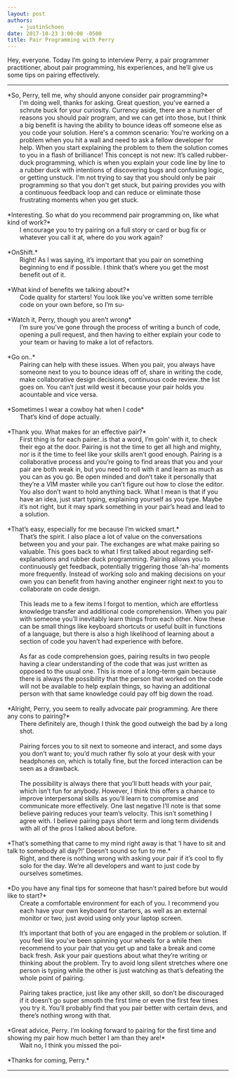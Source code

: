 ```yaml
---
layout: post
authors:
    - justinSchoen
date: 2017-10-23 3:00:00 -0500
title: Pair Programming with Perry
---
```


Hey, everyone. Today I’m going to interview Perry, a pair programmer practitioner, about pair programming, his experiences, and he’ll give us some tips on pairing effectively.

<hr/>
<span class='os-green'>*So, Perry, tell me, why should anyone consider pair programming?*</span>
<div style='margin-left: 2em;' >
    I'm doing well, thanks for asking. Great question, you’ve earned a schrute buck for your curiosity. Currency aside, there are a number of reasons you should pair program, and we can get into those, but I think a big benefit is having the ability to bounce ideas off someone else as you code your solution. Here's a common scenario: You're working on a problem when you hit a wall and need to ask a fellow developer for help. When you start explaining the problem to them the solution comes to you in a flash of brilliance! This concept is not new: It’s called rubber-duck programming, which is when you explain your code line by line to a rubber duck with intentions of discovering bugs and confusing logic, or getting unstuck. I'm not trying to say that you should only be pair programming so that you don't get stuck, but pairing provides you with a continuous feedback loop and can reduce or eliminate those frustrating moments when you get stuck.
</div>
<br>
<span class='os-green'>*Interesting. So what do you recommend pair programming on, like what kind of work?*</span>
<div style='margin-left: 2em;' >
    I encourage you to try pairing on a full story or card or bug fix or whatever you call it at, where do you work again?
</div>
<br>
<span class='os-green'>*OnShift.*</span>
<div style='margin-left: 2em;' >
    Right! As I was saying, it’s important that you pair on something beginning to end if possible. I think that’s where you get the most benefit out of it.
</div>
<br>
<span class='os-green'>*What kind of benefits we talking about?*</span>
<div style='margin-left: 2em;' >
    Code quality for starters! You look like you’ve written some terrible code on your own before, so I’m su-
</div>
<br>
<span class='os-green'>*Watch it, Perry, though you aren’t wrong*</span>
<div style='margin-left: 2em;' >
    I’m sure you’ve gone through the process of writing a bunch of code, opening a pull request, and then having to either explain your code to your team or having to make a lot of refactors.
</div>
<br>
<span class='os-green'>*Go on..*</span>
<div style='margin-left: 2em;' >
    Pairing can help with these issues. When you pair, you always have someone next to you to bounce ideas off of, share in writing the code, make collaborative design decisions, continuous code review..the list goes on. You can’t just wild west it because your pair holds you acountable and vice versa.
</div>
<br>
<span class='os-green'>*Sometimes I wear a cowboy hat when I code*</span>
<div style='margin-left: 2em;' >
    That’s kind of dope actually.
</div>
<br>
<span class='os-green'>*Thank you. What makes for an effective pair?*</span>
<div style='margin-left: 2em;' >
    First thing is for each pairer..is that a word, I’m goin’ with it, to check their ego at the door. Pairing is not the time to get all high and mighty, nor is it the time to feel like your skills aren’t good enough. Pairing is a collaborative process and you’re going to find areas that you and your pair are both weak in, but you need to roll with it and learn as much as you can as you go. Be open minded and don’t take it personally that they’re a VIM master while you can’t figure out how to close the editor. You also don’t want to hold anything back. What I mean is that if you have an idea, just start typing, explaining yourself as you type. Maybe it’s not right, but it may spark something in your pair’s head and lead to a solution.
</div>
<br>
<span class='os-green'>*That’s easy, especially for me because I’m wicked smart.*</span>
<div style='margin-left: 2em;' >
    That’s the spirit. I also place a lot of value on the conversations between you and your pair. The exchanges are what make pairing so valuable. This goes back to what I first talked about regarding self-explanations and rubber duck programming. Pairing allows you to continuously get feedback, potentially triggering those ‘ah-ha’ moments more frequently. Instead of working solo and making decisions on your own you can benefit from having another engineer right next to you to collaborate on code design.
    <br><br>
    This leads me to a few items I forgot to mention, which are effortless knowledge transfer and additional code comprehension. When you pair with someone you’ll inevitably learn things from each other. Now these can be small things like keyboard shortcuts or useful built in functions of a language, but there is also a high likelihood of learning about a section of code you haven’t had experience with before.
    <br><br>
    As far as code comprehension goes, pairing results in two people having a clear understanding of the code that was just written as opposed to the usual one. This is more of a long-term gain because there is always the possibility that the person that worked on the code will not be available to help explain things, so having an additional person with that same knowledge could pay off big down the road.
</div>
<br>
<span class='os-green'>*Alright, Perry, you seem to really advocate pair programming. Are there any cons to pairing?*</span>
<div style='margin-left: 2em;' >
    There definitely are, though I think the good outweigh the bad by a long shot.
    <br><br>
    Pairing forces you to sit next to someone and interact, and some days you don’t want to; you’d much rather fly solo at your desk with your headphones on, which is totally fine, but the forced interaction can be seen as a drawback.
    <br><br>
    The possibility is always there that you’ll butt heads with your pair, which isn’t fun for anybody. However, I think this offers a chance to improve interpersonal skills as you’ll learn to compromise and communicate more effectively.
    One last negative I’ll note is that some believe pairing reduces your team’s velocity. This isn’t something I agree with. I believe pairing pays short term and long term dividends with all of the pros I talked about before.
</div>
<br>
<span class='os-green'>*That’s something that came to my mind right away is that ‘I have to sit and talk to somebody all day?!’ Doesn’t sound so fun to me.*</span>
<div style='margin-left: 2em;' >
    Right, and there is nothing wrong with asking your pair if it’s cool to fly solo for the day. We’re all developers and want to just code by ourselves sometimes.
</div>
<br>
<span class='os-green'>*Do you have any final tips for someone that hasn’t paired before but would like to start?*</span>
<div style='margin-left: 2em;' >
    Create a comfortable environment for each of you. I recommend you each have your own keyboard for starters, as well as an external monitor or two, just avoid using only your laptop screen.
    <br><br>
    It’s important that both of you are engaged in the problem or solution. If you feel like you’ve been spinning your wheels for a while then recommend to your pair that you get up and take a break and come back fresh. Ask your pair questions about what they’re writing or thinking about the problem. Try to avoid long silent stretches where one person is typing while the other is just watching as that’s defeating the whole point of pairing.
    <br><br>
    Pairing takes practice, just like any other skill, so don’t be discouraged if it doesn’t go super smooth the first time or even the first few times you try it. You’ll probably find that you pair better with certain devs, and there’s nothing wrong with that.
</div>
<br>
<span class='os-green'>*Great advice, Perry. I’m looking forward to pairing for the first time and showing my pair how much better I am than they are!*</span>
<div style='margin-left: 2em;' >
    Wait no, I think you missed the poi-
</div>
<br>
<span class='os-green'>*Thanks for coming, Perry.*</span>
<hr/>